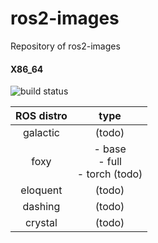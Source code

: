 # ros2-images
Repository of ros2-images

#### X86_64
![build status](https://github.com/AmeyaWagh/ros2-images/actions/workflows/docker.yml/badge.svg)

| ROS distro | type |
|:----------:|:----:|
| galactic   | (todo) |
| foxy       | - base </br>- full</br> - torch (todo) |
| eloquent   | (todo) |
| dashing    | (todo) |
| crystal    | (todo) |
